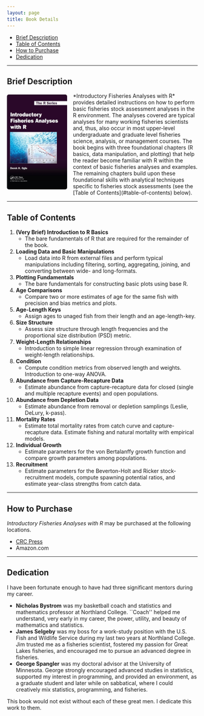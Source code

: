 ```yaml
---
layout: page
title: Book Details
---
```


* [Brief Description](#brief-description)
* [Table of Contents](#table-of-contents)
* [How to Purchase](#how-to-purchase)
* [Dedication](#dedication)

----

## Brief Description
<img style="float: left; margin: 5px 15px 5px 0px; border-radius: 5px;" src="../img/IFARCover_large.JPG" height="250px" />
*Introductory Fisheries Analyses with R* provides detailed instructions on how to perform basic fisheries stock assessment analyses in the R environment. The analyses covered are typical analyses for many working fisheries scientists and, thus, also occur in most upper-level undergraduate and graduate level fisheries science, analysis, or management courses. The book begins with three foundational chapters (R basics, data manipulation, and plotting) that help the reader become familiar with R within the context of basic fisheries analyses and examples.  The remaining chapters build upon these foundational skills with analytical techniques specific to fisheries stock assessments (see the [Table of Contents](#table-of-contents) below).


----

## Table of Contents

1. **(Very Brief) Introduction to R Basics**
    * The bare fundamentals of R that are required for the remainder of the book.
1. **Loading Data and Basic Manipulations**
    * Load data into R from external files and perform typical manipulations including filtering, sorting, aggregating, joining, and converting between wide- and long-formats.
1. **Plotting Fundamentals**
    * The bare fundamentals for constructing basic plots using base R.
1. **Age Comparisons**
    * Compare two or more estimates of age for the same fish with precision and bias metrics and plots.
1. **Age-Length Keys**
    * Assign ages to unaged fish from their length and an age-length-key.
1. **Size Structure**
    * Assess size structure through length frequencies and the proportional size distribution (PSD) metric.
1. **Weight-Length Relationships**
    * Introduction to simple linear regression through examination of weight-length relationships.
1. **Condition**
    * Compute condition metrics from observed length and weights.  Introduction to one-way ANOVA.
1. **Abundance from Capture-Recapture Data**
    * Estimate abundance from capture-recapture data for closed (single and multiple recapture events) and open populations.
1. **Abundance from Depletion Data**
    * Estimate abundance from removal or depletion samplings (Leslie, DeLury, k-pass).
1. **Mortality Rates**
    * Estimate total mortality rates from catch curve and capture-recapture data.  Estimate fishing and natural mortality with empirical models.
1. **Individual Growth**
    * Estimate parameters for the von Bertalanffy growth function and compare growth parameters among populations.
1. **Recruitment**
    * Estimate parameters for the Beverton-Holt and Ricker stock-recruitment models, compute spawning potential ratios, and estimate year-class strengths from catch data.


----

## How to Purchase
*Introductory Fisheries Analyses with R* may be purchased at the following locations.

* [CRC Press](https://www.crcpress.com/Introductory-Fisheries-Analyses-with-R/Ogle/9781482235203)
* Amazon.com


----

## Dedication

I have been fortunate enough to have had three significant mentors during my career.

* **Nicholas Bystrom** was my basketball coach and statistics and mathematics professor at Northland College.  ``Coach'' helped me understand, very early in my career, the power, utility, and beauty of mathematics and statistics.
* **James Selgeby** was my boss for a work-study position with the U.S. Fish and Wildlife Service during my last two years at Northland College.  Jim trusted me as a fisheries scientist, fostered my passion for Great Lakes fisheries, and encouraged me to pursue an advanced degree in fisheries.
* **George Spangler** was my doctoral advisor at the University of Minnesota.  George strongly encouraged advanced studies in statistics, supported my interest in programming, and provided an environment, as a graduate student and later while on sabbatical, where I could creatively mix statistics, programming, and fisheries.

This book would not exist without each of these great men.  I dedicate this work to them.
